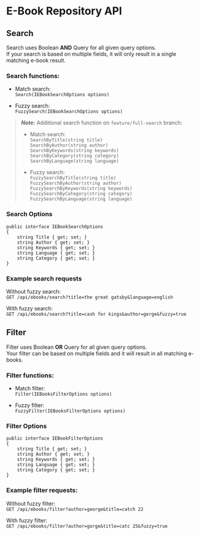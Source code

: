 # E-Book Repository API

## Search

Search uses Boolean **AND** Query for all given query options.  
If your search is based on multiple fields, it will only result in a single matching e-book result.

### Search functions:
- Match search:  
`Search(IEBookSearchOptions options)`  

- Fuzzy search:  
`FuzzySearch(IEBookSearchOptions options)`  

> **_Note:_**
> Additional search function on `feature/full-search` branch: 
> - Match search:  
> `SearchByTitle(string title)`  
> `SearchByAuthor(string author)`  
> `SearchByKeywords(string keywords)`  
> `SearchByCategory(string category)`  
> `SearchByLanguage(string language)`  
>
> - Fuzzy search:  
> `FuzzySearchByTitle(string title)`  
> `FuzzySearchByAuthor(string author)`  
> `FuzzySearchByKeywords(string keywords)`  
> `FuzzySearchByCategory(string category)`  
> `FuzzySearchByLanguage(string language)`  

### Search Options  
```
public interface IEBookSearchOptions
{
    string Title { get; set; }
    string Author { get; set; }
    string Keywords { get; set; }
    string Language { get; set; }
    string Category { get; set; }
}
```

### Example search requests

Without fuzzy search:  
`GET /api/ebooks/search?title=the great gatsby&language=english`  

With fuzzy search:  
`GET /api/ebooks/search?title=cash for kings&author=gerge&fuzzy=true`

## Filter

Filter uses Boolean **OR** Query for all given query options.  
Your filter can be based on multiple fields and it will result in all matching e-books.

### Filter functions:  
- Match filter:  
`Filter(IEBooksFilterOptions options)`  

- Fuzzy filter:  
`FuzzyFilter(IEBooksFilterOptions options)`  

### Filter Options  
```
public interface IEBookFilterOptions
{
    string Title { get; set; }
    string Author { get; set; }
    string Keywords { get; set; }
    string Language { get; set; }
    string Category { get; set; }
}
```

### Example filter requests:

Without fuzzy filter:  
`GET /api/ebooks/filter?author=george&title=catch 22`  

With fuzzy filter:  
`GET /api/ebooks/filter?author=gorge&title=catc 25&fuzzy=true`

